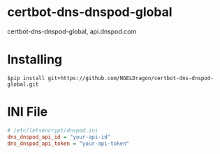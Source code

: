 # certbot-dns-dnspod-global
certbot-dns-dnspod-global,  api.dnspod.com

# Installing
```linux
$pip install git+https://github.com/NGELDragon/certbot-dns-dnspod-global.git
```

# INI File
```ini
# /etc/letsencrypt/dnspod.ini
dns_dnspod_api_id = "your-api-id"
dns_dnspod_api_token = "your-api-token"
```
